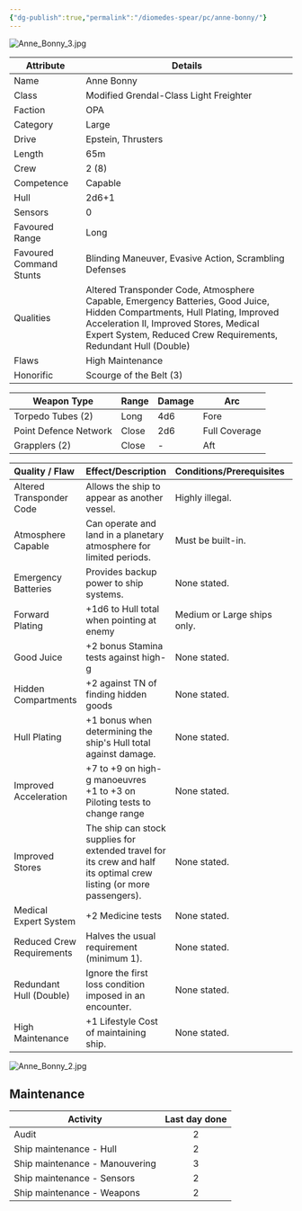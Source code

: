 ```yaml
---
{"dg-publish":true,"permalink":"/diomedes-spear/pc/anne-bonny/"}
---
```


![Anne_Bonny_3.jpg](/img/user/Diomedes'%20Spear/Assests/Anne_Bonny_3.jpg)

| Attribute               | Details                                                                                                                                                                                                                                |
| ----------------------- | -------------------------------------------------------------------------------------------------------------------------------------------------------------------------------------------------------------------------------------- |
| Name                    | Anne Bonny                                                                                                                                                                                                                             |
| Class                   | Modified Grendal-Class Light Freighter                                                                                                                                                                                                 |
| Faction                 | OPA                                                                                                                                                                                                                                    |
| Category                | Large                                                                                                                                                                                                                                  |
| Drive                   | Epstein, Thrusters                                                                                                                                                                                                                     |
| Length                  | 65m                                                                                                                                                                                                                                    |
| Crew                    | 2 (8)                                                                                                                                                                                                                                  |
| Competence              | Capable                                                                                                                                                                                                                                |
| Hull                    | 2d6+1                                                                                                                                                                                                                                  |
| Sensors                 | 0                                                                                                                                                                                                                                      |
| Favoured Range          | Long                                                                                                                                                                                                                                   |
| Favoured Command Stunts | Blinding Maneuver, Evasive Action, Scrambling Defenses                                                                                                                                                                                 |
| Qualities               | Altered Transponder Code, Atmosphere Capable, Emergency Batteries, Good Juice, Hidden Compartments, Hull Plating, Improved Acceleration II, Improved Stores, Medical Expert System, Reduced Crew Requirements, Redundant Hull (Double) |
| Flaws                   | High Maintenance                                                                                                                                                                                                                       |
| Honorific               | Scourge of the Belt (3)                                                                                                                                                                                                                |

| Weapon Type           | Range | Damage | Arc           |
| --------------------- | ----- | ------ | ------------- |
| Torpedo Tubes (2)     | Long  | 4d6    | Fore          |
| Point Defence Network | Close | 2d6    | Full Coverage |
| Grapplers (2)         | Close | -      | Aft           |

| Quality / Flaw            | Effect/Description                                                                                                   | Conditions/Prerequisites    | Stackable? |
| :------------------------ | :------------------------------------------------------------------------------------------------------------------- | :-------------------------- | :--------- |
| Altered Transponder Code  | Allows the ship to appear as another vessel.                                                                         | Highly illegal.             | No         |
| Atmosphere Capable        | Can operate and land in a planetary atmosphere for limited periods.                                                  | Must be built-in.           | No         |
| Emergency Batteries       | Provides backup power to ship systems.                                                                               | None stated.                | No         |
| Forward Plating           | +1d6 to Hull total when pointing at enemy                                                                            | Medium or Large ships only. | No         |
| Good Juice                | +2 bonus Stamina tests against high-g                                                                                | None stated.                | No         |
| Hidden Compartments       | +2 against TN of finding hidden goods                                                                                | None stated.                | No         |
| Hull Plating              | +1 bonus when determining the ship's Hull total against damage.                                                      | None stated.                | Yes (4)    |
| Improved Acceleration     | +7 to +9 on high-g manoeuvres<br>+1 to +3 on Piloting tests to change range                                          | None stated.                | Yes (3)    |
| Improved Stores           | The ship can stock supplies for extended travel for its crew and half its optimal crew listing (or more passengers). | None stated.                | No         |
| Medical Expert System     | +2 Medicine tests                                                                                                    | None stated.                | No         |
| Reduced Crew Requirements | Halves the usual requirement (minimum 1).                                                                            | None stated.                | No         |
| Redundant Hull (Double)   | Ignore the first loss condition imposed in an encounter.                                                             | None stated.                | No         |
| High Maintenance          | +1 Lifestyle Cost of maintaining ship.                                                                               | None stated.                | No         |

![Anne_Bonny_2.jpg](/img/user/Diomedes'%20Spear/Assests/Anne_Bonny_2.jpg)

## Maintenance

| Activity                       | Last day done |
| ------------------------------ | :-----------: |
| Audit                          |       2       |
| Ship maintenance - Hull        |       2       |
| Ship maintenance - Manouvering |       3       |
| Ship maintenance - Sensors     |       2       |
| Ship maintenance - Weapons     |       2       |
